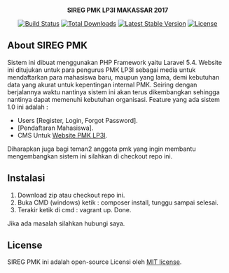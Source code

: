 <p align="center"><strong>SIREG PMK LP3I MAKASSAR 2017</strong></p>

<p align="center">
<a href="https://travis-ci.org/laravel/framework"><img src="https://travis-ci.org/laravel/framework.svg" alt="Build Status"></a>
<a href="https://packagist.org/packages/laravel/framework"><img src="https://poser.pugx.org/laravel/framework/d/total.svg" alt="Total Downloads"></a>
<a href="https://packagist.org/packages/laravel/framework"><img src="https://poser.pugx.org/laravel/framework/v/stable.svg" alt="Latest Stable Version"></a>
<a href="https://packagist.org/packages/laravel/framework"><img src="https://poser.pugx.org/laravel/framework/license.svg" alt="License"></a>
</p>

## About SIREG PMK

Sistem ini dibuat menggunakan PHP Framework yaitu Laravel 5.4. Website ini ditujukan untuk para pengurus PMK LP3I sebagai media untuk mendaftarkan para mahasiswa baru, maupun yang lama, demi kebutuhan data yang akurat untuk kepentingan internal PMK. Seiring dengan berjalannya waktu nantinya sistem ini akan terus dikembangkan sehingga nantinya dapat memenuhi kebutuhan organisasi. Feature yang ada sistem 1.0 ini adalah :

- Users [Register, Login, Forgot Password].
- [Pendaftaran Mahasiswa].
- CMS Untuk [Website PMK LP3I](https://pmklp3imks.org).

Diharapkan juga bagi teman2 anggota pmk yang ingin membantu mengembangkan sistem ini silahkan di checkout repo ini.

## Instalasi 

1. Download zip atau checkout repo ini.
2. Buka CMD (windows) ketik : composer install, tunggu sampai selesai.
3. Terakir ketik di cmd : vagrant up. Done.

Jika ada masalah silahkan hubungi saya. 

## License

SIREG PMK ini adalah open-source Licensi oleh [MIT license](http://opensource.org/licenses/MIT).

